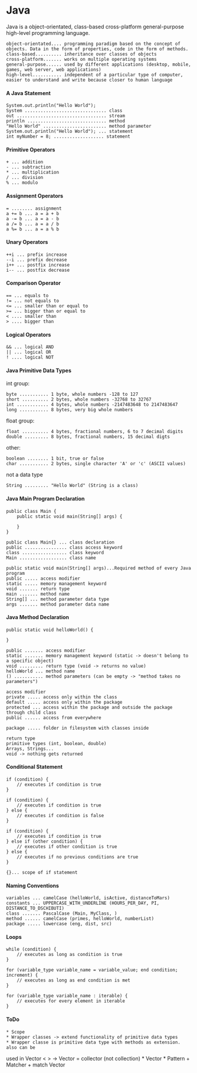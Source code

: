 # Java
Java is a object-orientated, class-based cross-platform general-purpose high-level programming language.

```
object-orientated.... programming paradigm based on the concept of objects. Data in the form of properties, code in the form of methods.
class-based.......... inheritance over classes of objects
cross-platform....... works on multiple operating systems
general-purpose...... used by different applications (desktop, mobile, games, web server, web applications)
high-level........... independent of a particular type of computer, easier to understand and write because closer to human language
```


#### A Java Statement
```
System.out.println("Hello World");
System ............................... class
out .................................. stream
println .............................. method
"Hello World" ........................ method parameter
System.out.println("Hello World"); ... statement
int myNumber = 8; ................... statement
```

#### Primitive Operators
```
+ ... addition
- ... subtraction
* ... multiplication
/ ... division
% ... modulo
```

#### Assignment Operators
```
= ........ assignment
a += b ... a = a + b
a -= b ... a = a - b
a /= b ... a = a / b
a %= b ... a = a % b
```

#### Unary Operators
```
++i ... prefix increase
--i ... prefix decrease
i++ ... postfix increase
i-- ... postfix decrease
```

#### Comparison Operator
```
== ... equals to
!= ... not equals to
<= ... smaller than or equal to
>= ... bigger than or equal to
< .... smaller than
> .... bigger than
```

#### Logical Operators
```
&& ... logical AND
|| ... logical OR
! .... logical NOT
```

#### Java Primitive Data Types
int group:
```
byte ........... 1 byte, whole numbers -128 to 127
short .......... 2 bytes, whole numbers -32768 to 32767
int ............ 4 bytes, whole numbers -2147483648 to 2147483647
long ........... 8 bytes, very big whole numbers
```

float group:
```
float .......... 4 bytes, fractional numbers, 6 to 7 decimal digits
double ......... 8 bytes, fractional numbers, 15 decimal digts
```

other:
```
boolean ........ 1 bit, true or false
char ........... 2 bytes, single character 'A' or 'c' (ASCII values)
```

not a data type
```
String ......... "Hello World" (String is a class)
```

#### Java Main Program Declaration
```
public class Main {
    public static void main(String[] args) {

    }
}

public class Main{} ... class declaration
public ................ class access keyword
class ................. class keyword
Main .................. class name

public static void main(String[] args)...Required method of every Java program
public ..... access modifier
static ..... memory management keyword
void ....... return type
main ....... method name
String[] ... method parameter data type
args ....... method parameter data name
```

#### Java Method Declaration
```
public static void helloWorld() {

}

public ....... access modifier
static ....... memory management keyword (static -> doesn't belong to a specific object)
void ......... return type (void -> returns no value)
helloWorld ... method name
() ........... method parameters (can be empty -> "method takes no parameters")

access modifier
private ..... access only within the class
default ..... access only within the package
protected ... access within the package and outside the package through child class
public ...... access from everywhere

package ..... folder in filesystem with classes inside

return type
primitive types (int, boolean, double)
Arrays, Strings...
void -> nothing gets returned
```

#### Conditional Statement
```
if (condition) {
    // executes if condition is true
}

if (condition) {
    // executes if condition is true
} else {
    // executes if condition is false
}

if (condition) {
    // executes if condition is true
} else if (other condition) {
    // executes if other condition is true
} else {
    // executes if no previous conditions are true
}

{}... scope of if statement
```

#### Naming Conventions
```
variables ... camelCase (helloWorld, isActive, distanceToMars)
constants ... UPPERCASE_WITH_UNDERLINE (HOURS_PER_DAY, PI, DISTANCE_TO_DSCHIBUTI)
class ....... PascalCase (Main, MyClass, )
method ...... camelCase (primes, helloWorld, numberList)
package ..... lowercase (eng, dist, src)
```

#### Loops
```
while (condition) {
    // executes as long as condition is true
}

for (variable_type variable_name = variable_value; end condition; increment) {
    // executes as long as end condition is met
}

for (variable_type variable_name : iterable) {
    // executes for every element in iterable
}
```

#### ToDo
    * Scope
    * Wrapper classes -> extend functionality of primitive data types
    * Wrapper classe is primitive data type with methods as extension. also can be 
used in Vector <  > -> Vector = collector (not collection)
    * Vector
    * Pattern + Matcher + match Vector